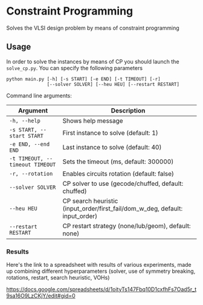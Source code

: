 # Constraint Programming

Solves the VLSI design problem by means of constraint programming

## Usage 
In order to solve the instances by means of CP you should launch the `solve_cp.py`. You can specify the following parameters

```
python main.py [-h] [-s START] [-e END] [-t TIMEOUT] [-r]
               [--solver SOLVER] [--heu HEU] [--restart RESTART]

```

Command line arguments:

| Argument                                         | Description                                                                  |
| ------------------------------------------------ |------------------------------------------------------------------------------|
| `-h, --help`                                     | Shows help message                                                           |
| `-s START, --start START`                        | First instance to solve (default: 1)                                         |
| `-e END, --end END`                              | Last instance to solve (default: 40)                                         |
| `-t TIMEOUT, --timeout TIMEOUT`                  | Sets the timeout (ms, default: 300000)                                       |
| `-r, --rotation`                                 | Enables circuits rotation (default: false)                                   |
| `--solver SOLVER`                                | CP solver to use (gecode/chuffed, default: chuffed)                          |
| `--heu HEU`                                      | CP search heuristic (input_order/first_fail/dom_w_deg, default: input_order) |
| `--restart RESTART`                              | CP restart strategy (none/lub/geom), default: none)                          |

### Results

Here's the link to a spreadsheet with results of various experiments, made up combining different hyperparameters 
(solver, use of symmetry breaking, rotations, restart, search heuristic, VOHs)

https://docs.google.com/spreadsheets/d/1oityTs147Fbq10D1cxfhFs7Oad5r_t9sa16O9LzCKjY/edit#gid=0